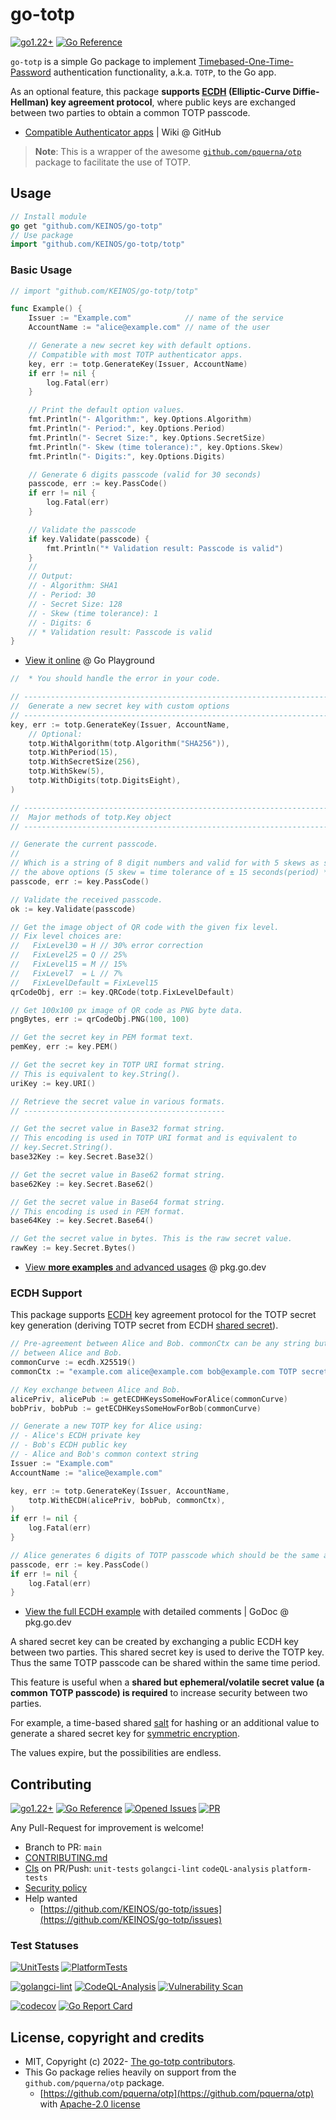 # go-totp

[![go1.22+](https://img.shields.io/badge/Go-1.22+-blue?logo=go)](https://github.com/KEINOS/go-totp/blob/main/.github/workflows/unit-tests.yml#L81 "Supported versions")
[![Go Reference](https://pkg.go.dev/badge/github.com/KEINOS/go-totp.svg)](https://pkg.go.dev/github.com/KEINOS/go-totp/totp "View document")

`go-totp` is a simple Go package to implement [Timebased-One-Time-Password](https://en.wikipedia.org/wiki/Time-based_one-time_password) authentication functionality, a.k.a. `TOTP`, to the Go app.

As an optional feature, this package __supports [ECDH](https://en.wikipedia.org/wiki/Elliptic-curve_Diffie%E2%80%93Hellman) (Elliptic-Curve Diffie-Hellman) key agreement protocol__, where public keys are exchanged between two parties to obtain a common TOTP passcode.

- [Compatible Authenticator apps](https://github.com/KEINOS/go-totp/wiki/List-of-compatibility) | Wiki @ GitHub

> __Note__: This is a wrapper of the awesome [`github.com/pquerna/otp`](https://github.com/pquerna/otp) package to facilitate the use of TOTP.

## Usage

```go
// Install module
go get "github.com/KEINOS/go-totp"
// Use package
import "github.com/KEINOS/go-totp/totp"
```

### Basic Usage

```go
// import "github.com/KEINOS/go-totp/totp"

func Example() {
    Issuer := "Example.com"            // name of the service
    AccountName := "alice@example.com" // name of the user

    // Generate a new secret key with default options.
    // Compatible with most TOTP authenticator apps.
    key, err := totp.GenerateKey(Issuer, AccountName)
    if err != nil {
        log.Fatal(err)
    }

    // Print the default option values.
    fmt.Println("- Algorithm:", key.Options.Algorithm)
    fmt.Println("- Period:", key.Options.Period)
    fmt.Println("- Secret Size:", key.Options.SecretSize)
    fmt.Println("- Skew (time tolerance):", key.Options.Skew)
    fmt.Println("- Digits:", key.Options.Digits)

    // Generate 6 digits passcode (valid for 30 seconds)
    passcode, err := key.PassCode()
    if err != nil {
        log.Fatal(err)
    }

    // Validate the passcode
    if key.Validate(passcode) {
        fmt.Println("* Validation result: Passcode is valid")
    }
    //
    // Output:
    // - Algorithm: SHA1
    // - Period: 30
    // - Secret Size: 128
    // - Skew (time tolerance): 1
    // - Digits: 6
    // * Validation result: Passcode is valid
}
```

- [View it online](https://go.dev/play/p/s7bAGoLY25R) @ Go Playground

```go
//  * You should handle the error in your code.

// ----------------------------------------------------------------------------
//  Generate a new secret key with custom options
// ----------------------------------------------------------------------------
key, err := totp.GenerateKey(Issuer, AccountName,
    // Optional:
    totp.WithAlgorithm(totp.Algorithm("SHA256")),
    totp.WithPeriod(15),
    totp.WithSecretSize(256),
    totp.WithSkew(5),
    totp.WithDigits(totp.DigitsEight),
)

// ----------------------------------------------------------------------------
//  Major methods of totp.Key object
// ----------------------------------------------------------------------------

// Generate the current passcode.
//
// Which is a string of 8 digit numbers and valid for with 5 skews as set in
// the above options (5 skew = time tolerance of ± 15 seconds(period) * 5).
passcode, err := key.PassCode()

// Validate the received passcode.
ok := key.Validate(passcode)

// Get the image object of QR code with the given fix level.
// Fix level choices are:
//   FixLevel30 = H // 30% error correction
//   FixLevel25 = Q // 25%
//   FixLevel15 = M // 15%
//   FixLevel7  = L // 7%
//   FixLevelDefault = FixLevel15
qrCodeObj, err := key.QRCode(totp.FixLevelDefault)

// Get 100x100 px image of QR code as PNG byte data.
pngBytes, err := qrCodeObj.PNG(100, 100)

// Get the secret key in PEM format text.
pemKey, err := key.PEM()

// Get the secret key in TOTP URI format string.
// This is equivalent to key.String().
uriKey := key.URI()

// Retrieve the secret value in various formats.
// ---------------------------------------------

// Get the secret value in Base32 format string.
// This encoding is used in TOTP URI format and is equivalent to
// key.Secret.String().
base32Key := key.Secret.Base32()

// Get the secret value in Base62 format string.
base62Key := key.Secret.Base62()

// Get the secret value in Base64 format string.
// This encoding is used in PEM format.
base64Key := key.Secret.Base64()

// Get the secret value in bytes. This is the raw secret value.
rawKey := key.Secret.Bytes()
```

- [View __more examples__ and advanced usages](https://pkg.go.dev/github.com/KEINOS/go-totp/totp#pkg-examples) @ pkg.go.dev

### ECDH Support

This package supports [ECDH](https://en.wikipedia.org/wiki/Elliptic-curve_Diffie%E2%80%93Hellman) key agreement protocol for the TOTP secret key generation (deriving TOTP secret from ECDH [shared secret](https://en.wikipedia.org/wiki/Shared_secret)).

```go
// Pre-agreement between Alice and Bob. commonCtx can be any string but consistent
// between Alice and Bob.
commonCurve := ecdh.X25519()
commonCtx := "example.com alice@example.com bob@example.com TOTP secret v1"

// Key exchange between Alice and Bob.
alicePriv, alicePub := getECDHKeysSomeHowForAlice(commonCurve)
bobPriv, bobPub := getECDHKeysSomeHowForBob(commonCurve)

// Generate a new TOTP key for Alice using:
// - Alice's ECDH private key
// - Bob's ECDH public key
// - Alice and Bob's common context string
Issuer := "Example.com"
AccountName := "alice@example.com"

key, err := totp.GenerateKey(Issuer, AccountName,
    totp.WithECDH(alicePriv, bobPub, commonCtx),
)
if err != nil {
    log.Fatal(err)
}

// Alice generates 6 digits of TOTP passcode which should be the same as Bob's.
passcode, err := key.PassCode()
if err != nil {
    log.Fatal(err)
}
```

- [View the full ECDH example](https://pkg.go.dev/github.com/KEINOS/go-totp/totp#example-package-ecdh) with detailed comments | GoDoc @ pkg.go.dev

A shared secret key can be created by exchanging a public ECDH key between two parties. This shared secret key is used to derive the TOTP key. Thus the same TOTP passcode can be shared within the same time period.

This feature is useful when a __shared but ephemeral/volatile secret value (a common TOTP passcode) is required__ to increase security between two parties.

For example, a time-based shared [salt](https://en.wikipedia.org/wiki/Salt_(cryptography)) for hashing or an additional value to generate a shared secret key for [symmetric encryption](https://en.wikipedia.org/wiki/Symmetric-key_algorithm).

The values expire, but the possibilities are endless.

## Contributing

[![go1.22+](https://img.shields.io/badge/Go-1.22+-blue?logo=go)](https://github.com/KEINOS/go-totp/blob/main/.github/workflows/unit-tests.yml#L81 "Supported versions")
[![Go Reference](https://pkg.go.dev/badge/github.com/KEINOS/go-totp.svg)](https://pkg.go.dev/github.com/KEINOS/go-totp/totp "View document")
[![Opened Issues](https://img.shields.io/github/issues/KEINOS/go-totp?color=lightblue&logo=github)](https://github.com/KEINOS/go-totp/issues "opened issues")
[![PR](https://img.shields.io/github/issues-pr/KEINOS/go-totp?color=lightblue&logo=github)](https://github.com/KEINOS/go-totp/pulls "Pull Requests")

Any Pull-Request for improvement is welcome!

- Branch to PR: `main`
- [CONTRIBUTING.md](./.github/CONTRIBUTING.md)
- [CIs](https://github.com/KEINOS/go-totp/actions) on PR/Push: `unit-tests` `golangci-lint` `codeQL-analysis` `platform-tests`
- [Security policy](https://github.com/KEINOS/go-totp/security/policy)
- Help wanted
  - [https://github.com/KEINOS/go-totp/issues](https://github.com/KEINOS/go-totp/issues)

### Test Statuses

[![UnitTests](https://github.com/KEINOS/go-totp/actions/workflows/unit-tests.yml/badge.svg)](https://github.com/KEINOS/go-totp/actions/workflows/unit-tests.yml)
[![PlatformTests](https://github.com/KEINOS/go-totp/actions/workflows/platform-tests.yml/badge.svg)](https://github.com/KEINOS/go-totp/actions/workflows/platform-tests.yml "Tests on Win, macOS and Linux")

[![golangci-lint](https://github.com/KEINOS/go-totp/actions/workflows/golangci-lint.yml/badge.svg)](https://github.com/KEINOS/go-totp/actions/workflows/golangci-lint.yml)
[![CodeQL-Analysis](https://github.com/KEINOS/go-totp/actions/workflows/codeQL-analysis.yml/badge.svg)](https://github.com/KEINOS/go-totp/actions/workflows/codeQL-analysis.yml)
[![Vulnerability Scan](https://github.com/KEINOS/go-totp/actions/workflows/govulncheck.yml/badge.svg)](https://github.com/KEINOS/go-totp/actions/workflows/govulncheck.yml)

[![codecov](https://codecov.io/gh/KEINOS/go-totp/branch/main/graph/badge.svg?token=JVY7WUeUFz)](https://codecov.io/gh/KEINOS/go-totp)
[![Go Report Card](https://goreportcard.com/badge/github.com/KEINOS/go-totp)](https://goreportcard.com/report/github.com/KEINOS/go-totp)

## License, copyright and credits

- MIT, Copyright (c) 2022- [The go-totp contributors](https://github.com/KEINOS/go-totp/graphs/contributors).
- This Go package relies heavily on support from the `github.com/pquerna/otp` package.
  - [https://github.com/pquerna/otp](https://github.com/pquerna/otp) with [Apache-2.0 license](https://github.com/pquerna/otp/blob/master/LICENSE)
